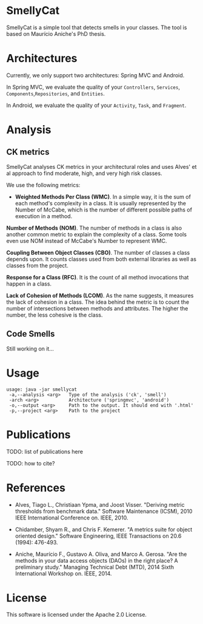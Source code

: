 # SmellyCat

SmellyCat is a simple tool that detects smells in your classes.
The tool is based on Maurício Aniche's PhD thesis. 

# Architectures

Currently, we only support two architectures: Spring MVC and Android.

In Spring MVC, we evaluate the quality of your `Controllers`, 
`Services`, `Components`,`Repositories`, and `Entities`.

In Android, we evaluate the quality of your `Activity`, `Task`,
and `Fragment`.

# Analysis

## CK metrics

SmellyCat analyses CK metrics in your architectural roles and
uses Alves' et al approach to find moderate, high, and very high
risk classes. 

We use the following metrics:

- **Weighted Methods Per Class (WMC)**. In a simple way,
it is the sum of each method's complexity in a class. It is usually represented
by the Number of McCabe, which is the number of different possible paths of execution in a method. 

**Number of Methods (NOM)**. The number of methods in a class
is also another common metric to explain the complexity of a class. Some tools
even use NOM instead of McCabe's Number to represent WMC. 

**Coupling Between Object Classes (CBO)**. The number of 
classes a class depends upon. It counts classes used from both external
libraries as well as classes from the project.

**Response for a Class (RFC)**. It is the count of 
all method invocations that happen in a class. 

**Lack of Cohesion of Methods (LCOM)**. As the name suggests,
it measures the lack of cohesion in a class. The idea behind the metric is to count
the number of intersections between methods and attributes. The higher
the number, the less cohesive is the class.

## Code Smells

Still working on it...

# Usage

```
usage: java -jar smellycat
 -a,--analysis <arg>   Type of the analysis ('ck', 'smell')
 -arch <arg>           Architecture ('springmvc', 'android')
 -o,--output <arg>     Path to the output. It should end with '.html'
 -p,--project <arg>    Path to the project
```

# Publications

TODO: list of publications here

TODO: how to cite?

# References

* Alves, Tiago L., Christiaan Ypma, and Joost Visser. "Deriving metric thresholds from benchmark data." 
Software Maintenance (ICSM), 2010 IEEE International Conference on. IEEE, 2010.

* Chidamber, Shyam R., and Chris F. Kemerer. "A metrics suite for object oriented design." 
Software Engineering, IEEE Transactions on 20.6 (1994): 476-493.

* Aniche, Maurício F., Gustavo A. Oliva, and Marco A. Gerosa. "Are the methods in your 
data access objects (DAOs) in the right place? A preliminary study." Managing Technical Debt (MTD), 
2014 Sixth International Workshop on. IEEE, 2014.

# License

This software is licensed under the Apache 2.0 License.
